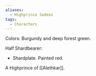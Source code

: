 ```yaml
---
aliases:
  - Highprince Sadeas
tags:
  - Characters
---
```

Colors: Burgundy and deep forest green.

Half Shardbearer:
- Shardplate. Painted red.

A Highprince of [[Alethkar]].